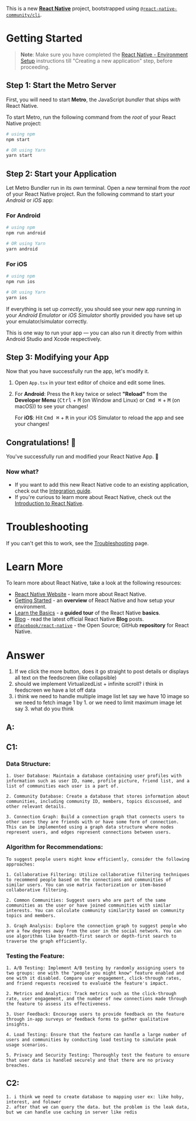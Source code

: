 This is a new [**React Native**](https://reactnative.dev) project, bootstrapped using [`@react-native-community/cli`](https://github.com/react-native-community/cli).

# Getting Started

> **Note**: Make sure you have completed the [React Native - Environment Setup](https://reactnative.dev/docs/environment-setup) instructions till "Creating a new application" step, before proceeding.

## Step 1: Start the Metro Server

First, you will need to start **Metro**, the JavaScript _bundler_ that ships _with_ React Native.

To start Metro, run the following command from the _root_ of your React Native project:

```bash
# using npm
npm start

# OR using Yarn
yarn start
```

## Step 2: Start your Application

Let Metro Bundler run in its _own_ terminal. Open a _new_ terminal from the _root_ of your React Native project. Run the following command to start your _Android_ or _iOS_ app:

### For Android

```bash
# using npm
npm run android

# OR using Yarn
yarn android
```

### For iOS

```bash
# using npm
npm run ios

# OR using Yarn
yarn ios
```

If everything is set up _correctly_, you should see your new app running in your _Android Emulator_ or _iOS Simulator_ shortly provided you have set up your emulator/simulator correctly.

This is one way to run your app — you can also run it directly from within Android Studio and Xcode respectively.

## Step 3: Modifying your App

Now that you have successfully run the app, let's modify it.

1. Open `App.tsx` in your text editor of choice and edit some lines.
2. For **Android**: Press the <kbd>R</kbd> key twice or select **"Reload"** from the **Developer Menu** (<kbd>Ctrl</kbd> + <kbd>M</kbd> (on Window and Linux) or <kbd>Cmd ⌘</kbd> + <kbd>M</kbd> (on macOS)) to see your changes!

   For **iOS**: Hit <kbd>Cmd ⌘</kbd> + <kbd>R</kbd> in your iOS Simulator to reload the app and see your changes!

## Congratulations! :tada:

You've successfully run and modified your React Native App. :partying_face:

### Now what?

- If you want to add this new React Native code to an existing application, check out the [Integration guide](https://reactnative.dev/docs/integration-with-existing-apps).
- If you're curious to learn more about React Native, check out the [Introduction to React Native](https://reactnative.dev/docs/getting-started).

# Troubleshooting

If you can't get this to work, see the [Troubleshooting](https://reactnative.dev/docs/troubleshooting) page.

# Learn More

To learn more about React Native, take a look at the following resources:

- [React Native Website](https://reactnative.dev) - learn more about React Native.
- [Getting Started](https://reactnative.dev/docs/environment-setup) - an **overview** of React Native and how setup your environment.
- [Learn the Basics](https://reactnative.dev/docs/getting-started) - a **guided tour** of the React Native **basics**.
- [Blog](https://reactnative.dev/blog) - read the latest official React Native **Blog** posts.
- [`@facebook/react-native`](https://github.com/facebook/react-native) - the Open Source; GitHub **repository** for React Native.

# Answer

1. If we click the more button, does it go straight to post details or displays all text on the feedscreen (like collapsible)
2. should we implement VirtualizedList + infinite scroll? i think in feedscreen we have a lot off data
3. i think we need to handle multiple image list let say we have 10 image so we need to fetch image 1 by 1. or we need to limit maximum image let say 3. what do you think

## A:

## C1:

### Data Structure:

```
1. User Database: Maintain a database containing user profiles with information such as user ID, name, profile picture, friend list, and a list of communities each user is a part of.

2. Community Database: Create a database that stores information about communities, including community ID, members, topics discussed, and other relevant details.

3. Connection Graph: Build a connection graph that connects users to other users they are friends with or have some form of connection. This can be implemented using a graph data structure where nodes represent users, and edges represent connections between users.
```

### Algorithm for Recommendations:

```
To suggest people users might know efficiently, consider the following approaches:

1. Collaborative Filtering: Utilize collaborative filtering techniques to recommend people based on the connections and communities of similar users. You can use matrix factorization or item-based collaborative filtering.

2. Common Communities: Suggest users who are part of the same communities as the user or have joined communities with similar interests. You can calculate community similarity based on community topics and members.

3. Graph Analysis: Explore the connection graph to suggest people who are a few degrees away from the user in the social network. You can use algorithms like breadth-first search or depth-first search to traverse the graph efficiently.
```

### Testing the Feature:

```
1. A/B Testing: Implement A/B testing by randomly assigning users to two groups: one with the "people you might know" feature enabled and one with it disabled. Compare user engagement, click-through rates, and friend requests received to evaluate the feature's impact.

2. Metrics and Analytics: Track metrics such as the click-through rate, user engagement, and the number of new connections made through the feature to assess its effectiveness.

3. User Feedback: Encourage users to provide feedback on the feature through in-app surveys or feedback forms to gather qualitative insights.

4. Load Testing: Ensure that the feature can handle a large number of users and communities by conducting load testing to simulate peak usage scenarios.

5. Privacy and Security Testing: Thoroughly test the feature to ensure that user data is handled securely and that there are no privacy breaches.
```

## C2:

```
1. i think we need to create database to mapping user ex: like hoby, interest, and folower
2. after that we can query the data. but the problem is the leak data, but we can handle use caching in server like redis
```
